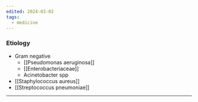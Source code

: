 ```yaml
---
edited: 2024-03-02
tags:
  - medicine
---
```

### Etiology
- Gram negative
	- [[Pseudomonas aeruginosa]]
	- [[Enterobacteriaceae]]
	- Acinetobacter spp
- [[Staphylococcus aureus]]
- [[Streptococcus pneumoniae]] 

---
